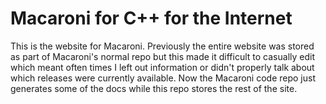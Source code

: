 Macaroni for C++ for the Internet
=================================

This is the website for Macaroni. Previously the entire website was stored as
part of Macaroni's normal repo but this made it difficult to casually edit
which meant often times I left out information or didn't properly talk about
which releases were currently available. Now the Macaroni code repo just
generates some of the docs while this repo stores the rest of the site.
